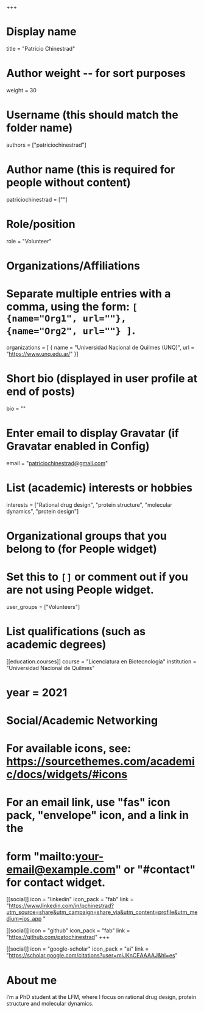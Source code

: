 +++
# Display name
title = "Patricio Chinestrad"

# Author weight -- for sort purposes
weight = 30

# Username (this should match the folder name)
authors = ["patriciochinestrad"]

# Author name (this is required for people without content)
patriciochinestrad = [""]

# Role/position
role = "Volunteer"

# Organizations/Affiliations
#   Separate multiple entries with a comma, using the form: `[ {name="Org1", url=""}, {name="Org2", url=""} ]`.
organizations = [ { name = "Universidad Nacional de Quilmes (UNQ)", url = "https://www.unq.edu.ar/" }]

# Short bio (displayed in user profile at end of posts)
bio = ""

# Enter email to display Gravatar (if Gravatar enabled in Config)
email = "patriciochinestrad@gmail.com"

# List (academic) interests or hobbies
interests = ["Rational drug design", "protein structure", "molecular dynamics", "protein design"]

# Organizational groups that you belong to (for People widget)
#   Set this to `[]` or comment out if you are not using People widget.
user_groups = ["Volunteers"]

# List qualifications (such as academic degrees)

[[education.courses]]
course = "Licenciatura en Biotecnología"
institution = "Universidad Nacional de Quilmes"
# year = 2021

# Social/Academic Networking
# For available icons, see: https://sourcethemes.com/academic/docs/widgets/#icons
#   For an email link, use "fas" icon pack, "envelope" icon, and a link in the
#   form "mailto:your-email@example.com" or "#contact" for contact widget.

[[social]]
  icon = "linkedin"
  icon_pack = "fab"
  link = "https://www.linkedin.com/in/pchinestrad?utm_source=share&utm_campaign=share_via&utm_content=profile&utm_medium=ios_app "

[[social]]
  icon = "github"
  icon_pack = "fab"
  link = "https://github.com/patochinestrad"
+++

[[social]]
  icon = "google-scholar"
  icon_pack = "ai"
  link = "https://scholar.google.com/citations?user=miJKnCEAAAAJ&hl=es"

# About me 

I’m a PhD student at the LFM, where I focus on rational drug design, protein structure and molecular dynamics. 